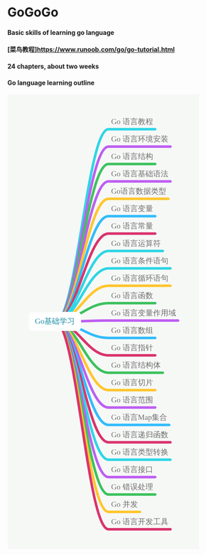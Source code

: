 # GoGoGo

#### Basic skills of learning go language
#### [菜鸟教程]<https://www.runoob.com/go/go-tutorial.html>

#### 24 chapters, about two weeks


#### Go language learning outline
![](https://github.com/happyhelloworld/GoGoGo/blob/master/images/aonaotu-download.png)
